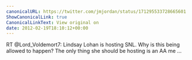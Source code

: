```yaml
---
canonicalURL: https://twitter.com/jmjordan/status/171295533728665601
ShowCanonicalLink: true
CanonicalLinkText: View original on
date: 2012-02-19T18:10:12+00:00
---
```

RT @Lord_Voldemort7: Lindsay Lohan is hosting SNL. Why is this being allowed to happen? The only thing she should be hosting is an AA me ...